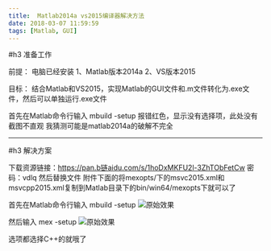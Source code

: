 ```yaml
---
title:  Matlab2014a vs2015编译器解决方法
date: 2018-03-07 11:59:59
tags: [Matlab, GUI]
---
```

#h3 准备工作
<!--more-->
前提：
电脑已经安装
1、Matlab版本2014a
2、VS版本2015

目标：
结合Matlab和VS2015，实现Matlab的GUI文件和.m文件转化为.exe文件，然后可以单独运行.exe文件

首先在Matlab命令行输入
mbuild -setup
报错红色，显示没有选择项，此处没有截图不直观
我猜测可能是matlab2014a的破解不完全

------------------------------
#h3 解决方案

下载资源链接：https://pan.b链aidu.com/s/1hoDxMKFU2l-3ZhTObFetCw 密码：vdlq
然后替换文件
附件下面的将mexopts/下的msvc2015.xml和msvcpp2015.xml复制到Matlab目录下的bin/win64/mexopts下就可以了



首先在Matlab命令行输入
mbuild -setup
![原始效果](http://p3qhnc0eg.bkt.clouddn.com/VS2015_1.png)

然后输入
mex -setup
![原始效果](http://p3qhnc0eg.bkt.clouddn.com/VS2015_1.png)

选项都选择C++的就哦了
